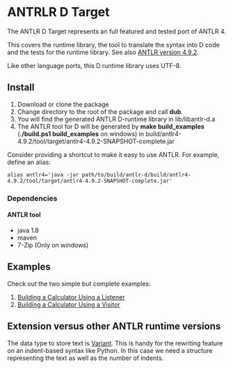 # ANTRLR D Target

The ANTLR D Target represents an full featured and tested port of ANTLR 4.

This covers the runtime library, the tool to translate the syntax into D code and the tests for the runtime library.
See also [ANTLR version 4.9.2](http://www.antlr.org/).

Like other language ports, this D runtime library uses UTF-8.

## Install

1. Download or clone the package
2. Change directory to the root of the package and call **dub**.
3. You will find the generated ANTLR D-runtime library in lib/libantlr-d.a
4. The ANTLR tool for D will be generated by **make build_examples**
   (**./build.ps1 build_examples** on windows)
   in build/antlr4-4.9.2/tool/target/antlr4-4.9.2-SNAPSHOT-complete.jar

Consider providing a shortcut to make it easy to use ANTLR.
For example, define an alias:

    alias antlr4='java -jar path/to/build/antlr-d/build/antlr4-4.9.2/tool/target/antlr4-4.9.2-SNAPSHOT-complete.jar'

### Dependencies

#### ANTLR tool

- java 1.8
- maven
- 7-Zip (Only on windows)

## Examples

Check out the two simple but complete examples:

1. [Building a Calculator Using a Listener]
2. [Building a Calculator Using a Visitor]

## Extension versus other ANTLR runtime versions

The data type to store text is [Variant](https://dlang.org/phobos/std_variant.html).
This is handy for the rewriting feature on an indent-based syntax like Python.
In this case we need a structure representing the text as well as the number of indents.

[building a calculator using a listener]: example/listener/README.md
[building a calculator using a visitor]: example/visitor/README.md
